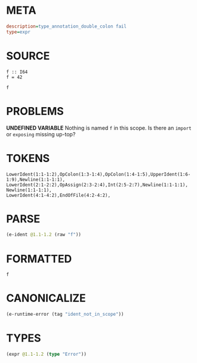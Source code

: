 # META
~~~ini
description=type_annotation_double_colon fail
type=expr
~~~
# SOURCE
~~~roc
f :: I64
f = 42

f
~~~
# PROBLEMS
**UNDEFINED VARIABLE**
Nothing is named `f` in this scope.
Is there an `import` or `exposing` missing up-top?

# TOKENS
~~~zig
LowerIdent(1:1-1:2),OpColon(1:3-1:4),OpColon(1:4-1:5),UpperIdent(1:6-1:9),Newline(1:1-1:1),
LowerIdent(2:1-2:2),OpAssign(2:3-2:4),Int(2:5-2:7),Newline(1:1-1:1),
Newline(1:1-1:1),
LowerIdent(4:1-4:2),EndOfFile(4:2-4:2),
~~~
# PARSE
~~~clojure
(e-ident @1.1-1.2 (raw "f"))
~~~
# FORMATTED
~~~roc
f
~~~
# CANONICALIZE
~~~clojure
(e-runtime-error (tag "ident_not_in_scope"))
~~~
# TYPES
~~~clojure
(expr @1.1-1.2 (type "Error"))
~~~

